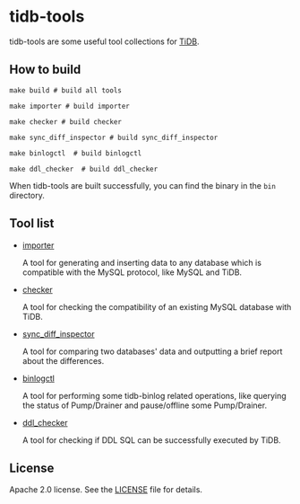 # tidb-tools

tidb-tools are some useful tool collections for [TiDB](https://github.com/pingcap/tidb).

## How to build

```
make build # build all tools

make importer # build importer

make checker # build checker

make sync_diff_inspector # build sync_diff_inspector

make binlogctl  # build binlogctl

make ddl_checker  # build ddl_checker
```

When tidb-tools are built successfully, you can find the binary in the `bin` directory.

## Tool list

- [importer](./importer)

    A tool for generating and inserting data to any database which is compatible with the MySQL protocol, like MySQL and TiDB.

- [checker](./checker)

    A tool for checking the compatibility of an existing MySQL database with TiDB.

- [sync_diff_inspector](./sync_diff_inspector)

    A tool for comparing two databases' data and outputting a brief report about the differences.

- [binlogctl](./tidb-binlog/binlogctl)

    A tool for performing some tidb-binlog related operations, like querying the status of Pump/Drainer and pause/offline some Pump/Drainer.

- [ddl_checker](./ddl_checker)

    A tool for checking if DDL SQL can be successfully executed by TiDB.

## License

Apache 2.0 license. See the [LICENSE](./LICENSE) file for details.
